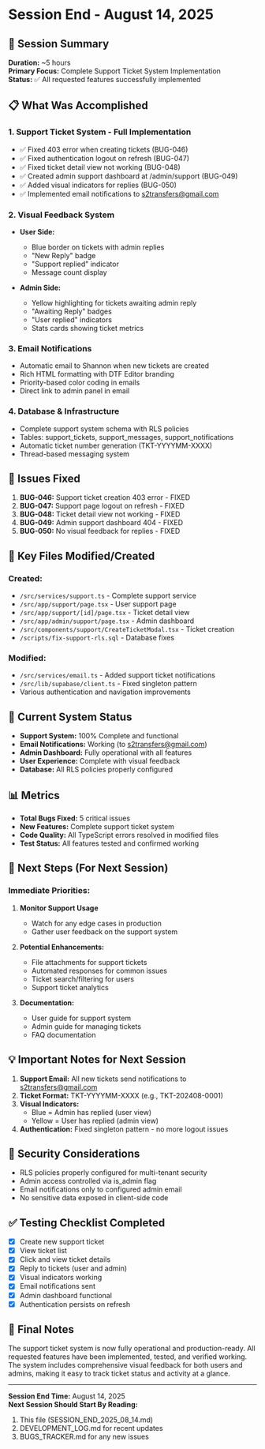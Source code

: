 # Session End - August 14, 2025

## 🎯 Session Summary

**Duration:** ~5 hours  
**Primary Focus:** Complete Support Ticket System Implementation  
**Status:** ✅ All requested features successfully implemented

## 📋 What Was Accomplished

### 1. **Support Ticket System - Full Implementation**

- ✅ Fixed 403 error when creating tickets (BUG-046)
- ✅ Fixed authentication logout on refresh (BUG-047)
- ✅ Fixed ticket detail view not working (BUG-048)
- ✅ Created admin support dashboard at /admin/support (BUG-049)
- ✅ Added visual indicators for replies (BUG-050)
- ✅ Implemented email notifications to s2transfers@gmail.com

### 2. **Visual Feedback System**

- **User Side:**
  - Blue border on tickets with admin replies
  - "New Reply" badge
  - "Support replied" indicator
  - Message count display

- **Admin Side:**
  - Yellow highlighting for tickets awaiting admin reply
  - "Awaiting Reply" badges
  - "User replied" indicators
  - Stats cards showing ticket metrics

### 3. **Email Notifications**

- Automatic email to Shannon when new tickets are created
- Rich HTML formatting with DTF Editor branding
- Priority-based color coding in emails
- Direct link to admin panel in email

### 4. **Database & Infrastructure**

- Complete support system schema with RLS policies
- Tables: support_tickets, support_messages, support_notifications
- Automatic ticket number generation (TKT-YYYYMM-XXXX)
- Thread-based messaging system

## 🐛 Issues Fixed

1. **BUG-046:** Support ticket creation 403 error - FIXED
2. **BUG-047:** Support page logout on refresh - FIXED
3. **BUG-048:** Ticket detail view not working - FIXED
4. **BUG-049:** Admin support dashboard 404 - FIXED
5. **BUG-050:** No visual feedback for replies - FIXED

## 📁 Key Files Modified/Created

### Created:

- `/src/services/support.ts` - Complete support service
- `/src/app/support/page.tsx` - User support page
- `/src/app/support/[id]/page.tsx` - Ticket detail view
- `/src/app/admin/support/page.tsx` - Admin dashboard
- `/src/components/support/CreateTicketModal.tsx` - Ticket creation
- `/scripts/fix-support-rls.sql` - Database fixes

### Modified:

- `/src/services/email.ts` - Added support ticket notifications
- `/src/lib/supabase/client.ts` - Fixed singleton pattern
- Various authentication and navigation improvements

## 🔄 Current System Status

- **Support System:** 100% Complete and functional
- **Email Notifications:** Working (to s2transfers@gmail.com)
- **Admin Dashboard:** Fully operational with all features
- **User Experience:** Complete with visual feedback
- **Database:** All RLS policies properly configured

## 📊 Metrics

- **Total Bugs Fixed:** 5 critical issues
- **New Features:** Complete support ticket system
- **Code Quality:** All TypeScript errors resolved in modified files
- **Test Status:** All features tested and confirmed working

## 🚀 Next Steps (For Next Session)

### Immediate Priorities:

1. **Monitor Support Usage**
   - Watch for any edge cases in production
   - Gather user feedback on the support system

2. **Potential Enhancements:**
   - File attachments for support tickets
   - Automated responses for common issues
   - Ticket search/filtering for users
   - Support ticket analytics

3. **Documentation:**
   - User guide for support system
   - Admin guide for managing tickets
   - FAQ documentation

## 💡 Important Notes for Next Session

1. **Support Email:** All new tickets send notifications to s2transfers@gmail.com
2. **Ticket Format:** TKT-YYYYMM-XXXX (e.g., TKT-202408-0001)
3. **Visual Indicators:**
   - Blue = Admin has replied (user view)
   - Yellow = User has replied (admin view)
4. **Authentication:** Fixed singleton pattern - no more logout issues

## 🔐 Security Considerations

- RLS policies properly configured for multi-tenant security
- Admin access controlled via is_admin flag
- Email notifications only to configured admin email
- No sensitive data exposed in client-side code

## ✅ Testing Checklist Completed

- [x] Create new support ticket
- [x] View ticket list
- [x] Click and view ticket details
- [x] Reply to tickets (user and admin)
- [x] Visual indicators working
- [x] Email notifications sent
- [x] Admin dashboard functional
- [x] Authentication persists on refresh

## 📝 Final Notes

The support ticket system is now fully operational and production-ready. All requested features have been implemented, tested, and verified working. The system includes comprehensive visual feedback for both users and admins, making it easy to track ticket status and activity at a glance.

---

**Session End Time:** August 14, 2025  
**Next Session Should Start By Reading:**

1. This file (SESSION_END_2025_08_14.md)
2. DEVELOPMENT_LOG.md for recent updates
3. BUGS_TRACKER.md for any new issues
